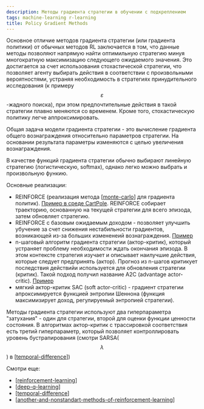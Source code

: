 ```yaml
---
description: Методы градиента стратегии в обучении с подкреплением
tags: machine-learning r-learning
title: Policy Gradient Methods
---
```

Основное отличие методов градиента стратегии (или градиента политики) от обычных методов RL заключается в том, что данные методы позволяют напрямую найти оптимильную стратегию минуя многократную максимизацию следующего ожидаемого значения. Это достигается за счет использования стохастической стратегии, что позволяет агенту выбирать действия в соответствии с произвольными вероятностями, устраняя необходимость в стратегиях принудительного исследования (к примеру $$\varepsilon$$-жадного поиска), при этом предпочтительные действия в такой стратегии плавно меняются со временем. Кроме того, стохастическую политику легче аппроксимировать.

Общая задача модели градиента стратегии - это вычисление градиента общего вознаграждения относительно параметров стратегии. На основании результата параметры изменяются с целью увеличения вознаграждения.

В качестве функций градиента стратегии обычно выбирают линейную стратегию (логистическую, softmax), однако легко можно выбрать и произвольную функию.

Основные реализации:

- REINFORCE (реализация метода [[monte-carlo]] для градиента политик). [Пример в среде CartPole](https://rl-book.com/learn/policy_gradients/reinforce/). REINFORCE собирает траекторию, основанную на текущей стратегии для всего эпизода, затем обновляет стратегию.
- REINFORCE с базовым ожидаемым доходом - позволяет улучшить убучение за счет снижения нестабильности градиентов, возникающей из-за больших измененеий вознаграждения. [Пример](https://rl-book.com/learn/policy_gradients/reinforce_baseline/)
- n-шаговый алгоритм градиента стратегии (актор-критик), который устраняет проблему необходимости ждать окончания эпизода. В этом контексте стратегия изучает и описывает наилучшие действия, которые следует предпринять (актор). Прогноз из n-шагов критикует последствия действийи используется для обновления стратегии (критик). Такой подход получил название A2C (advantage actor-critic). [Пример](https://rl-book.com/learn/policy_gradients/actor_critic/)
- мягкий актор-критик SAC (soft actor-critic) - градиент стратегии апроксимируется функцией энтропии Шеннона (функция максимизирует доход, регулируемый энтропией стратегии).

Методы градиента стратегии используют два гиперпараметра "затухания" - один для стратегии, второй для оценки функции ценности состояния. В алгоритмах актор-критик с трассировкой соответствия есть третий гиперпараметр, который позволяет контроллировать уровень бустрапирования (смотри SARSA($$\lambda$$) в [[temporal-difference]])

Смотри еще:

- [[reinforcement-learning]]
- [[deep-q-learning]]
- [[temporal-difference]]
- [[another-and-nonstandart-methods-of-reinforcement-learning]]

[//begin]: # "Autogenerated link references for markdown compatibility"
[monte-carlo]: monte-carlo "Monte-Carlo methods"
[temporal-difference]: temporal-difference "Temporal difference methods and n-steps methods"
[reinforcement-learning]: ..%2Flists%2Freinforcement-learning "Reinforcement learning"
[deep-q-learning]: deep-q-learning "Deep Q-learning"
[another-and-nonstandart-methods-of-reinforcement-learning]: another-and-nonstandart-methods-of-reinforcement-learning "Another and nonstandart methods of reinforcemebt learning"
[//end]: # "Autogenerated link references"